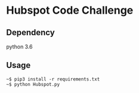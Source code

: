 
# Hubspot Code Challenge

## Dependency
python 3.6

## Usage  

```
~$ pip3 install -r requirements.txt
~$ python Hubspot.py
```
